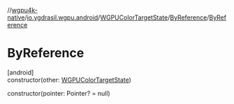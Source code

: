 //[wgpu4k-native](../../../../index.md)/[io.ygdrasil.wgpu.android](../../index.md)/[WGPUColorTargetState](../index.md)/[ByReference](index.md)/[ByReference](-by-reference.md)

# ByReference

[android]\
constructor(other: [WGPUColorTargetState](../index.md))

constructor(pointer: Pointer? = null)